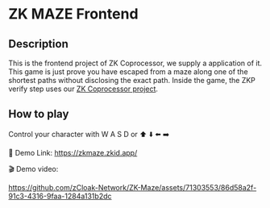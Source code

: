 # ZK MAZE Frontend

## Description
This is the frontend project of ZK Coprocessor, we supply a application of it.
This game is just prove you have escaped from a maze along one of the shortest paths without disclosing the exact path.
Inside the game, the ZKP verify step uses our [ZK Coprocessor project](https://github.com/zCloak-Network/icp-zk-maze).

## How to play
Control your character with W A S D or ⬆️ ⬇️ ⬅️ ➡️

🔗 Demo Link: https://zkmaze.zkid.app/

🎬 Demo video: 

https://github.com/zCloak-Network/ZK-Maze/assets/71303553/86d58a2f-91c3-4316-9faa-1284a131b2dc
